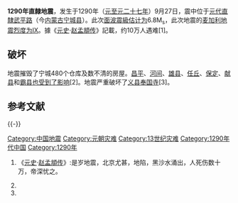 **1290年直隸地震**，发生于1290年（[元](../Page/元朝.md "wikilink")[至元二十七年](../Page/至元_\(忽必烈\).md "wikilink")）9月27日，震中位于[元代直隸](https://zh.wikipedia.org/wiki/元代 "wikilink")[武平路](https://zh.wikipedia.org/wiki/武平路 "wikilink")（今[内蒙古](https://zh.wikipedia.org/wiki/内蒙古 "wikilink")[宁城县](../Page/宁城县.md "wikilink")）。此次[面波震級估计为](https://zh.wikipedia.org/wiki/面波震級 "wikilink")6.8M<sub>s</sub>，此次地震的[麦加利地震烈度为IX](https://zh.wikipedia.org/wiki/麦加利地震烈度 "wikilink")。據《[元史](../Page/元史.md "wikilink")·[赵孟頫传](https://zh.wikipedia.org/wiki/赵孟頫 "wikilink")》記載，约10万人遇难\[1\]。

## 破坏

地震摧毁了宁城480个仓库及数不清的房屋。[昌平](https://zh.wikipedia.org/wiki/昌平 "wikilink")、[河间](https://zh.wikipedia.org/wiki/河间 "wikilink")、[雄县](../Page/雄县.md "wikilink")、[任丘](https://zh.wikipedia.org/wiki/任丘 "wikilink")、[保定](https://zh.wikipedia.org/wiki/保定 "wikilink")、[献县](../Page/献县.md "wikilink")和[霸县也受到了影响](https://zh.wikipedia.org/wiki/霸县 "wikilink")\[2\]。地震严重破坏了[义县](../Page/义县.md "wikilink")[奉国寺](../Page/奉国寺.md "wikilink")\[3\]。

## 参考文献

{{-}}

[Category:中国地震](https://zh.wikipedia.org/wiki/Category:中国地震 "wikilink")
[Category:元朝灾难](https://zh.wikipedia.org/wiki/Category:元朝灾难 "wikilink")
[Category:13世纪灾难](https://zh.wikipedia.org/wiki/Category:13世纪灾难 "wikilink")
[Category:1290年代中国](https://zh.wikipedia.org/wiki/Category:1290年代中国 "wikilink")
[Category:1290年](https://zh.wikipedia.org/wiki/Category:1290年 "wikilink")

1.  《[元史](https://zh.wikipedia.org/wiki/:s:元史 "wikilink")·[赵孟頫传](https://zh.wikipedia.org/wiki/:s:元史/卷172#趙孟頫 "wikilink")》:是岁地震，北京尤甚，地陷，黑沙水涌出，人死伤数十万，帝深忧之。

2.
3.